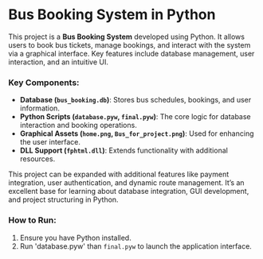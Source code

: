 # Bus Booking System in Python

This project is a **Bus Booking System** developed using Python. It allows users to book bus tickets, manage bookings, and interact with the system via a graphical interface. Key features include database management, user interaction, and an intuitive UI.

### Key Components:
- **Database (`bus_booking.db`)**: Stores bus schedules, bookings, and user information.
- **Python Scripts (`database.pyw`, `final.pyw`)**: The core logic for database interaction and booking operations.
- **Graphical Assets (`home.png`, `Bus_for_project.png`)**: Used for enhancing the user interface.
- **DLL Support (`fphtml.dll`)**: Extends functionality with additional resources.

This project can be expanded with additional features like payment integration, user authentication, and dynamic route management. It’s an excellent base for learning about database integration, GUI development, and project structuring in Python.

### How to Run:
1. Ensure you have Python installed.
2. Run 'database.pyw' than `final.pyw` to launch the application interface.

